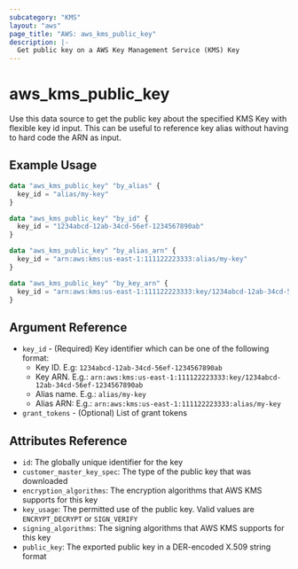 ```yaml
---
subcategory: "KMS"
layout: "aws"
page_title: "AWS: aws_kms_public_key"
description: |-
  Get public key on a AWS Key Management Service (KMS) Key
---
```


# aws_kms_public_key

Use this data source to get the public key about
the specified KMS Key with flexible key id input.
This can be useful to reference key alias
without having to hard code the ARN as input.

## Example Usage

```terraform
data "aws_kms_public_key" "by_alias" {
  key_id = "alias/my-key"
}

data "aws_kms_public_key" "by_id" {
  key_id = "1234abcd-12ab-34cd-56ef-1234567890ab"
}

data "aws_kms_public_key" "by_alias_arn" {
  key_id = "arn:aws:kms:us-east-1:111122223333:alias/my-key"
}

data "aws_kms_public_key" "by_key_arn" {
  key_id = "arn:aws:kms:us-east-1:111122223333:key/1234abcd-12ab-34cd-56ef-1234567890ab"
}
```

## Argument Reference

* `key_id` - (Required) Key identifier which can be one of the following format:
    * Key ID. E.g: `1234abcd-12ab-34cd-56ef-1234567890ab`
    * Key ARN. E.g.: `arn:aws:kms:us-east-1:111122223333:key/1234abcd-12ab-34cd-56ef-1234567890ab`
    * Alias name. E.g.: `alias/my-key`
    * Alias ARN: E.g.: `arn:aws:kms:us-east-1:111122223333:alias/my-key`
* `grant_tokens` - (Optional) List of grant tokens

## Attributes Reference

* `id`: The globally unique identifier for the key
* `customer_master_key_spec`: The type of the public key that was downloaded
* `encryption_algorithms`: The encryption algorithms that AWS KMS supports for this key
* `key_usage`: The permitted use of the public key. Valid values are `ENCRYPT_DECRYPT` or `SIGN_VERIFY`
* `signing_algorithms`: The signing algorithms that AWS KMS supports for this key
* `public_key`: The exported public key in a DER-encoded X.509 string format